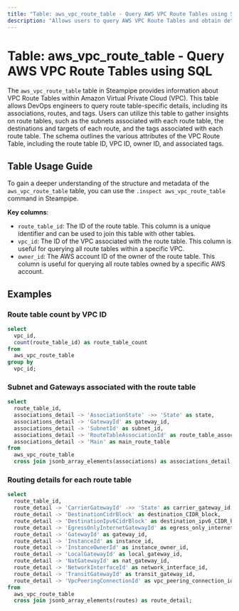 ```yaml
---
title: "Table: aws_vpc_route_table - Query AWS VPC Route Tables using SQL"
description: "Allows users to query AWS VPC Route Tables and obtain detailed information about each route table, including its associations, routes, and tags."
---
```


# Table: aws_vpc_route_table - Query AWS VPC Route Tables using SQL

The `aws_vpc_route_table` table in Steampipe provides information about VPC Route Tables within Amazon Virtual Private Cloud (VPC). This table allows DevOps engineers to query route table-specific details, including its associations, routes, and tags. Users can utilize this table to gather insights on route tables, such as the subnets associated with each route table, the destinations and targets of each route, and the tags associated with each route table. The schema outlines the various attributes of the VPC Route Table, including the route table ID, VPC ID, owner ID, and associated tags.

## Table Usage Guide

To gain a deeper understanding of the structure and metadata of the `aws_vpc_route_table` table, you can use the `.inspect aws_vpc_route_table` command in Steampipe.

**Key columns**:

- `route_table_id`: The ID of the route table. This column is a unique identifier and can be used to join this table with other tables.
- `vpc_id`: The ID of the VPC associated with the route table. This column is useful for querying all route tables within a specific VPC.
- `owner_id`: The AWS account ID of the owner of the route table. This column is useful for querying all route tables owned by a specific AWS account.

## Examples

### Route table count by VPC ID

```sql
select
  vpc_id,
  count(route_table_id) as route_table_count
from
  aws_vpc_route_table
group by
  vpc_id;
```


### Subnet and Gateways associated with the route table

```sql
select
  route_table_id,
  associations_detail -> 'AssociationState' ->> 'State' as state,
  associations_detail -> 'GatewayId' as gateway_id,
  associations_detail -> 'SubnetId' as subnet_id,
  associations_detail -> 'RouteTableAssociationId' as route_table_association_id,
  associations_detail -> 'Main' as main_route_table
from
  aws_vpc_route_table
  cross join jsonb_array_elements(associations) as associations_detail;
```


### Routing details for each route table

```sql
select
  route_table_id,
  route_detail -> 'CarrierGatewayId' ->> 'State' as carrier_gateway_id,
  route_detail -> 'DestinationCidrBlock' as destination_CIDR_block,
  route_detail -> 'DestinationIpv6CidrBlock' as destination_ipv6_CIDR_block,
  route_detail -> 'EgressOnlyInternetGatewayId' as egress_only_internet_gateway,
  route_detail -> 'GatewayId' as gateway_id,
  route_detail -> 'InstanceId' as instance_id,
  route_detail -> 'InstanceOwnerId' as instance_owner_id,
  route_detail -> 'LocalGatewayId' as local_gateway_id,
  route_detail -> 'NatGatewayId' as nat_gateway_id,
  route_detail -> 'NetworkInterfaceId' as network_interface_id,
  route_detail -> 'TransitGatewayId' as transit_gateway_id,
  route_detail -> 'VpcPeeringConnectionId' as vpc_peering_connection_id
from
  aws_vpc_route_table
  cross join jsonb_array_elements(routes) as route_detail;
```
